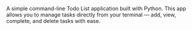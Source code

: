 A simple command-line Todo List application built with Python. This app allows you to manage tasks directly from your terminal — add, view, complete, and delete tasks with ease.
